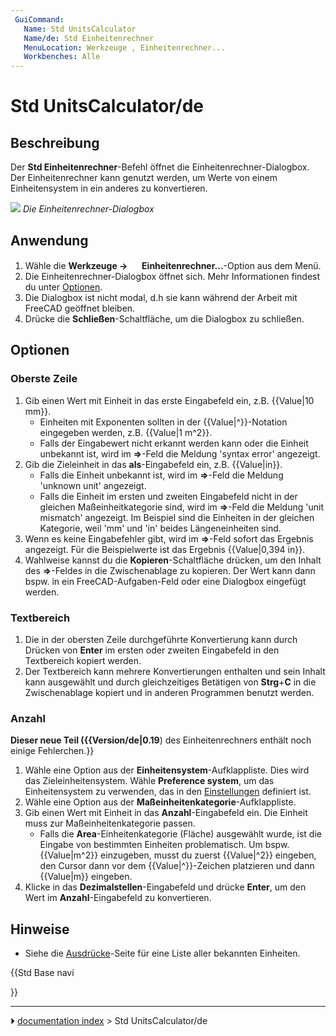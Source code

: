 ```yaml
---
 GuiCommand:
   Name: Std UnitsCalculator
   Name/de: Std Einheitenrechner
   MenuLocation: Werkzeuge , Einheitenrechner...
   Workbenches: Alle
---
```


# Std UnitsCalculator/de

## Beschreibung

Der **Std Einheitenrechner**-Befehl öffnet die Einheitenrechner-Dialogbox. Der Einheitenrechner kann genutzt werden, um Werte von einem Einheitensystem in ein anderes zu konvertieren.

![](images/Units_Calculator_it.png ) 
*Die Einheitenrechner-Dialogbox*

## Anwendung

1.  Wähle die **Werkzeuge → <img src="images/Std_UnitsCalculator.svg" width=16px> Einheitenrechner...**-Option aus dem Menü.
2.  Die Einheitenrechner-Dialogbox öffnet sich. Mehr Informationen findest du unter [Optionen](#Options.md).
3.  Die Dialogbox ist nicht modal, d.h sie kann während der Arbeit mit FreeCAD geöffnet bleiben.
4.  Drücke die **Schließen**-Schaltfläche, um die Dialogbox zu schließen.

## Optionen

### Oberste Zeile 

1.  Gib einen Wert mit Einheit in das erste Eingabefeld ein, z.B. {{Value|10 mm}}.
    -   Einheiten mit Exponenten sollten in der {{Value|^}}-Notation eingegeben werden, z.B. {{Value|1 m^2}}.
    -   Falls der Eingabewert nicht erkannt werden kann oder die Einheit unbekannt ist, wird im **=\>**-Feld die Meldung \'syntax error\' angezeigt.
2.  Gib die Zieleinheit in das **als**-Eingabefeld ein, z.B. {{Value|in}}.
    -   Falls die Einheit unbekannt ist, wird im **=\>**-Feld die Meldung \'unknown unit\' angezeigt.
    -   Falls die Einheit im ersten und zweiten Eingabefeld nicht in der gleichen Maßeinheitkategorie sind, wird im **=\>**-Feld die Meldung \'unit mismatch\' angezeigt. Im Beispiel sind die Einheiten in der gleichen Kategorie, weil \'mm\' und \'in\' beides Längeneinheiten sind.
3.  Wenn es keine Eingabefehler gibt, wird im **=\>**-Feld sofort das Ergebnis angezeigt. Für die Beispielwerte ist das Ergebnis {{Value|0,394 in}}.
4.  Wahlweise kannst du die **Kopieren**-Schaltfläche drücken, um den Inhalt des **=\>**-Feldes in die Zwischenablage zu kopieren. Der Wert kann dann bspw. in ein FreeCAD-Aufgaben-Feld oder eine Dialogbox eingefügt werden.

### Textbereich

1.  Die in der obersten Zeile durchgeführte Konvertierung kann durch Drücken von **Enter** im ersten oder zweiten Eingabefeld in den Textbereich kopiert werden.
2.  Der Textbereich kann mehrere Konvertierungen enthalten und sein Inhalt kann ausgewählt und durch gleichzeitiges Betätigen von **Strg**+**C** in die Zwischenablage kopiert und in anderen Programmen benutzt werden.

### Anzahl


**Dieser neue Teil ({{Version/de|0.19**) des Einheitenrechners enthält noch einige Fehlerchen.}}

1.  Wähle eine Option aus der **Einheitensystem**-Aufklappliste. Dies wird das Zieleinheitensystem. Wähle **Preference system**, um das Einheitensystem zu verwenden, das in den [Einstellungen](Preferences_Editor/de#Units.md) definiert ist.
2.  Wähle eine Option aus der **Maßeinheitenkategorie**-Aufklappliste.
3.  Gib einen Wert mit Einheit in das **Anzahl**-Eingabefeld ein. Die Einheit muss zur Maßeinheitenkategorie passen.
    -   Falls die **Area**-Einheitenkategorie (Fläche) ausgewählt wurde, ist die Eingabe von bestimmten Einheiten problematisch. Um bspw. {{Value|m^2}} einzugeben, musst du zuerst {{Value|^2}} eingeben, den Cursor dann vor dem {{Value|^}}-Zeichen platzieren und dann {{Value|m}} eingeben.
4.  Klicke in das **Dezimalstellen**-Eingabefeld und drücke **Enter**, um den Wert im **Anzahl**-Eingabefeld zu konvertieren.

## Hinweise

-   Siehe die [Ausdrücke](Expressions/de#Units.md)-Seite für eine Liste aller bekannten Einheiten.





{{Std Base navi

}}



---
⏵ [documentation index](../README.md) > Std UnitsCalculator/de
